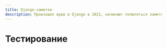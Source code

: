 ```yaml
---
title: Django-заметки
description: Произошел врыв в Django в 2021, начинают появляться заметочки, рецептики, хочется иметь их все в одном месте
---
```


# Тестирование




